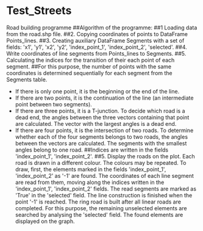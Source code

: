 # Test_Streets
Road building programme
##Algorithm of the programme:
##1 Loading data from the road.shp file.
##2. Copying coordinates of points to DataFrame Points_lines.
##3. Creating auxiliary DataFrame Segments with a set of fields: 'x1', 'y1', 'x2', 'y2', 'index_point_1', 'index_point_2', 'selected'.
##4. Write coordinates of line segments from Points_lines to Segments.
##5. Calculating the indices for the transition of their each point of each segment. 
##For this purpose, the number of points with the same coordinates is determined sequentially for each segment from the Segments table. 
  - If there is only one point, it is the beginning or the end of the line.
  - If there are two points, it is the continuation of the line (an intermediate point between two segments).
  - If there are three points, it is a T-junction. To decide which road is a dead end, the angles between the three vectors containing that point are calculated. 
    The vector with the largest angles is a dead end.
  - If there are four points, it is the intersection of two roads. To determine whether each of the four segments belongs to two roads, the angles between the           vectors are calculated. The segments with the smallest angles belong to one road.
##Indices are written in the fields 'index_point_1', 'index_point_2'.
##5. Display the roads on the plot. Each road is drawn in a different colour. The colours may be repeated. 
To draw, first, the elements marked in the fields 'index_point_1', 'index_point_2' as '-1' are found. 
The coordinates of each line segment are read from them, moving along the indices written in the 'index_point_1', 'index_point_2' fields. The read segments are marked as 'True' in the 'selected' field. The line construction is finished when the point '-1' is reached.
The ring road is built after all linear roads are completed. For this purpose, the remaining unselected elements are searched by analysing the 'selected' field.
The found elements are displayed on the graph.


